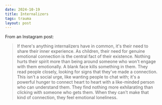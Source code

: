 ```yaml
---
date: 2024-10-19
title: Internalizers
tags: trauma
layout: post
---
```


From an Instagram post:

> If there's anything internalizers have in common, it's their need to share their inner experience. As children, their need for genuine emotional connection is the central fact of their existence. Nothing hurts their spirit more than being around someone who won't engage with them emotionally. A blank face kills something in them. They read people closely, looking for signs that they've made a connection. This isn't a social urge, like wanting people to chat with; it's a powerful hunger to connect heart to heart with a like-minded person who can understand them. They find nothing more exhilarating than clicking with someone who gets them. When they can't make that kind of connection, they feel emotional loneliness.